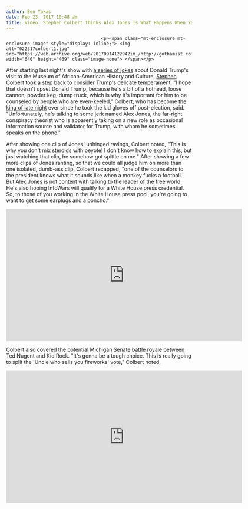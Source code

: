 ```yaml
---
author: Ben Yakas
date: Feb 23, 2017 10:48 am
title: Video: Stephen Colbert Thinks Alex Jones Is What Happens When You "Mix Steroids With Peyote"
---
```


	
										<p><span class="mt-enclosure mt-enclosure-image" style="display: inline;"> <img alt="022317colbert1.jpg" src="https://web.archive.org/web/20170914122942im_/http://gothamist.com/attachments/byakas/022317colbert1.jpg" width="640" height="469" class="image-none"> </span></p>

<p>After starting last night&apos;s show with <a href="https://web.archive.org/web/20170914122942/https://www.youtube.com/watch?v=x96JSyxNMk8">a series of jokes</a> about Donald Trump&apos;s visit to the Museum of African-American History and Culture, <a href="https://web.archive.org/web/20170914122942/http://gothamist.com/tags/stephencolbert">Stephen Colbert</a> took a step back to consider Trump&apos;s delicate temperament: &quot;I hope that doesn&apos;t upset Donald Trump, because he&apos;s a bit of a hothead, loose cannon, powder keg, dump truck, which is why it&apos;s important for him to be counseled by people who are even-keeled,&quot; Colbert, who has become <a href="https://web.archive.org/web/20170914122942/https://www.nytimes.com/2017/02/22/arts/television/colbert-fallon-trump-late-night.html?_r=0">the king of late night</a> ever since he took the kid gloves off post-election, said. &quot;Unfortunately, he&apos;s talking to some jerk named Alex Jones, the far-right conspiracy theorist who is apparently taking on a new role as occasional information source and validator for Trump, with whom he sometimes speaks on the phone.&quot;</p>

<p>After showing one clip of Jones&apos; unhinged ravings, Colbert noted, &quot;This is why you don&apos;t mix steroids with peyote! I don&apos;t know how to explain this, but just watching that clip, he somehow got spittle on me.&quot; After showing a few more clips of Jones ranting, so that we could all judge him on more than one isolated, dumb-ass clip, Colbert recapped, &quot;one of the counselors to the president knows what it sounds like when a monkey fucks a football. But Alex Jones is not content with talking to the leader of the free world. He&apos;s also hoping InfoWars will qualify for a White House press credential. So, to those of you working in the White House press pool, you&apos;re going to want to get some earplugs and a poncho.&quot;</p>

<p><iframe width="640" height="360" src="https://web.archive.org/web/20170914122942if_/https://www.youtube.com/embed/A-HUbdEAxo8" frameborder="0" allowfullscreen></iframe></p>

<p>Colbert also covered the potential Michigan Senate battle royale between Ted Nugent and Kid Rock. &quot;It&apos;s gonna be a tough choice. This is really going to split the &apos;Uncle who sells you fireworks&apos; vote,&quot; Colbert noted. </p>

<p><iframe width="640" height="360" src="https://web.archive.org/web/20170914122942if_/https://www.youtube.com/embed/2uH7Hk65lUI" frameborder="0" allowfullscreen></iframe><br>
</p>					
										
									
				